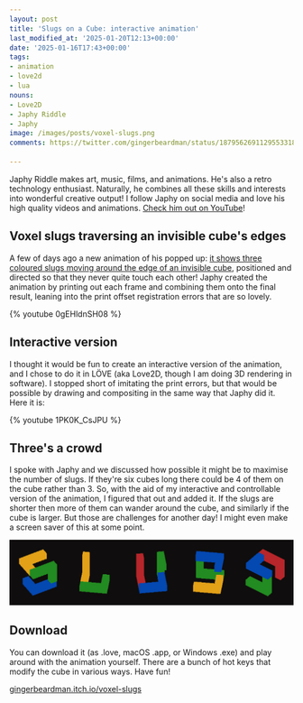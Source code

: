 ```yaml
---
layout: post
title: 'Slugs on a Cube: interactive animation'
last_modified_at: '2025-01-20T12:13+00:00'
date: '2025-01-16T17:43+00:00'
tags:
- animation
- love2d
- lua
nouns:
- Love2D
- Japhy Riddle
- Japhy
image: /images/posts/voxel-slugs.png
comments: https://twitter.com/gingerbeardman/status/1879562691129553318

---
```


Japhy Riddle makes art, music, films, and animations. He's also a retro technology enthusiast. Naturally, he combines all these skills and interests into wonderful creative output! I follow Japhy on social media and love his high quality videos and animations. [Check him out on YouTube](https://www.youtube.com/channel/UCKeTCCYBg0CFrFHm2nxx_rQ)!

## Voxel slugs traversing an invisible cube's edges

A few of days ago a new animation of his popped up: [it shows three coloured slugs moving around the edge of an invisible cube](https://www.youtube.com/watch?v=0gEHldnSH08), positioned and directed so that they never quite touch each other! Japhy created the animation by printing out each frame and combining them onto the final result, leaning into the print offset registration errors that are so lovely.

{% youtube 0gEHldnSH08 %}

## Interactive version

I thought it would be fun to create an interactive version of the animation, and I chose to do it in LÖVE (aka Love2D, though I am doing 3D rendering in software). I stopped short of imitating the print errors, but that would be possible by drawing and compositing in the same way that Japhy did it. Here it is:

{% youtube 1PK0K_CsJPU %}

## Three's a crowd

I spoke with Japhy and we discussed how possible it might be to maximise the number of slugs. If they're six cubes long there could be 4 of them on the cube rather than 3. So, with the aid of my interactive and controllable version of the animation, I figured that out and added it. If the slugs are shorter then more of them can wander around the cube, and similarly if the cube is larger. But those are challenges for another day! I might even make a screen saver of this at some point.

![IMG](/images/posts/voxel-slugs-banner.png)

## Download

You can download it (as .love, macOS .app, or Windows .exe) and play around with the animation yourself. There are a bunch of hot keys that modify the cube in various ways. Have fun!

[gingerbeardman.itch.io/voxel-slugs](https://gingerbeardman.itch.io/voxel-slugs)

 